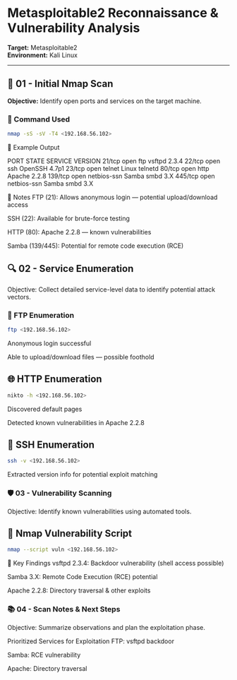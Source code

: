 # Metasploitable2 Reconnaissance & Vulnerability Analysis
**Target:** Metasploitable2  
**Environment:** Kali Linux

---

## 📍 01 - Initial Nmap Scan
**Objective:** Identify open ports and services on the target machine.

### 🔧 Command Used
```bash
nmap -sS -sV -T4 <192.168.56.102>
```

🧾 Example Output

PORT     STATE SERVICE     VERSION
21/tcp   open  ftp         vsftpd 2.3.4
22/tcp   open  ssh         OpenSSH 4.7p1
23/tcp   open  telnet      Linux telnetd
80/tcp   open  http        Apache 2.2.8
139/tcp  open  netbios-ssn Samba smbd 3.X
445/tcp  open  netbios-ssn Samba smbd 3.X


📝 Notes
FTP (21): Allows anonymous login — potential upload/download access

SSH (22): Available for brute-force testing

HTTP (80): Apache 2.2.8 — known vulnerabilities

Samba (139/445): Potential for remote code execution (RCE)

## 🔍 02 - Service Enumeration
Objective: Collect detailed service-level data to identify potential attack vectors.

### 📁 FTP Enumeration

```bash
ftp <192.168.56.102>
```

Anonymous login successful

Able to upload/download files — possible foothold

## 🌐 HTTP Enumeration
```bash
nikto -h <192.168.56.102>
```

Discovered default pages

Detected known vulnerabilities in Apache 2.2.8

## 🔐 SSH Enumeration
```bash
ssh -v <192.168.56.102>
```

Extracted version info for potential exploit matching

### 🛡️ 03 - Vulnerability Scanning
Objective: Identify known vulnerabilities using automated tools.

## 🔧 Nmap Vulnerability Script
```bash
nmap --script vuln <192.168.56.102>
```
🧾 Key Findings
vsftpd 2.3.4: Backdoor vulnerability (shell access possible)

Samba 3.X: Remote Code Execution (RCE) potential

Apache 2.2.8: Directory traversal & other exploits

### 📚 04 - Scan Notes & Next Steps
Objective: Summarize observations and plan the exploitation phase.

Prioritized Services for Exploitation
FTP: vsftpd backdoor

Samba: RCE vulnerability

Apache: Directory traversal
